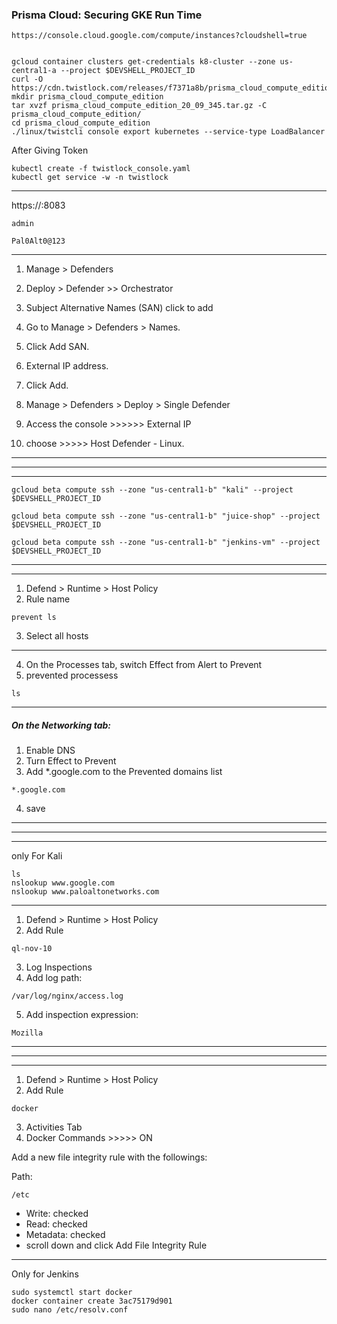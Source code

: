 ### Prisma Cloud: Securing GKE Run Time


```
https://console.cloud.google.com/compute/instances?cloudshell=true
```


```

gcloud container clusters get-credentials k8-cluster --zone us-central1-a --project $DEVSHELL_PROJECT_ID
curl -O https://cdn.twistlock.com/releases/f7371a8b/prisma_cloud_compute_edition_20_09_345.tar.gz
mkdir prisma_cloud_compute_edition
tar xvzf prisma_cloud_compute_edition_20_09_345.tar.gz -C prisma_cloud_compute_edition/
cd prisma_cloud_compute_edition
./linux/twistcli console export kubernetes --service-type LoadBalancer

```

After Giving Token 

```
kubectl create -f twistlock_console.yaml
kubectl get service -w -n twistlock

```
---
https://<YOUR-EXTERNAL-IP>:8083


```
admin
```

```
Pal0Alt0@123
```

---


1. Manage > Defenders
2. Deploy > Defender >> Orchestrator
3. Subject Alternative Names (SAN) click to add
4. Go to Manage > Defenders > Names.
5. Click Add SAN.
6. External IP address.
7. Click Add.

8. Manage > Defenders > Deploy > Single Defender
9. Access the console >>>>>> External IP
10. choose >>>>> Host Defender - Linux. 

---
---
---

```
gcloud beta compute ssh --zone "us-central1-b" "kali" --project $DEVSHELL_PROJECT_ID

```
```
gcloud beta compute ssh --zone "us-central1-b" "juice-shop" --project $DEVSHELL_PROJECT_ID

```
```
gcloud beta compute ssh --zone "us-central1-b" "jenkins-vm" --project $DEVSHELL_PROJECT_ID

```

---
---


1. Defend > Runtime > Host Policy
2. Rule name
```
prevent ls
```
3. Select all hosts
---
4. On the Processes tab, switch Effect from Alert to Prevent
5. prevented processess
```
ls
```
---
##### On the Networking tab:
1. Enable DNS
2. Turn Effect to Prevent
3. Add *.google.com to the Prevented domains list
```
*.google.com
```
4. save
---
---
---
only For Kali 

```
ls
nslookup www.google.com
nslookup www.paloaltonetworks.com

```

---

1. Defend > Runtime > Host Policy
2. Add Rule
```
ql-nov-10
```
3. Log Inspections
4. Add log path:
```
/var/log/nginx/access.log
```
5. Add inspection expression:
```
Mozilla
```



---
---
---


1. Defend > Runtime > Host Policy
2. Add Rule 
```
docker
```
3. Activities Tab
4. Docker Commands >>>>> ON

Add a new file integrity rule with the followings:

Path: 
```
/etc
```
- Write: checked
- Read: checked
- Metadata: checked
- scroll down and click Add File Integrity Rule

---


Only for Jenkins

```
sudo systemctl start docker
docker container create 3ac75179d901
sudo nano /etc/resolv.conf

```